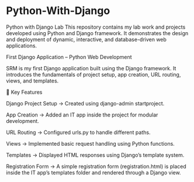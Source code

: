 # Python-With-Django
Python with Django Lab  This repository contains my lab work and projects developed using Python and Django framework. It demonstrates the design and deployment of dynamic, interactive, and database-driven web applications.


First Django Application – Python Web Development

SRM is my first Django application built using the Django framework. It introduces the fundamentals of project setup, app creation, URL routing, views, and templates.

📌 Key Features

Django Project Setup → Created using django-admin startproject.

App Creation → Added an IT app inside the project for modular development.

URL Routing → Configured urls.py to handle different paths.

Views → Implemented basic request handling using Python functions.

Templates → Displayed HTML responses using Django’s template system.

Registration Form → A simple registration form (registration.html) is placed inside the IT app’s templates folder and rendered through a Django view.

